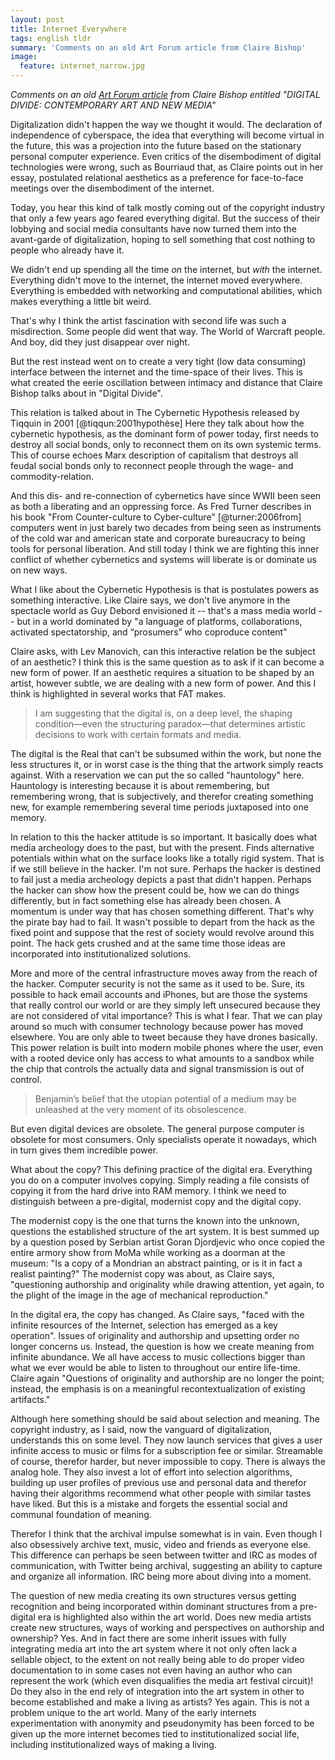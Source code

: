```yaml
---
layout: post
title: Internet Everywhere
tags: english tldr
summary: 'Comments on an old Art Forum article from Claire Bishop'
image:
  feature: internet_narrow.jpg
---
```


*Comments on an old [Art Forum article](http://artforum.com/inprint/issue=201207&id=31944&pagenum=2) from Claire Bishop entitled "DIGITAL DIVIDE: CONTEMPORARY ART AND NEW MEDIA"*

Digitalization didn't happen the way we thought it would. The declaration of independence of cyberspace, the idea that everything will become virtual in the future, this was a projection into the future based on the stationary personal computer experience. Even critics of the disembodiment of digital technologies were wrong, such as Bourriaud that, as Claire points out in her essay, postulated relational aesthetics as a preference for face-to-face meetings over the disembodiment of the internet.

Today, you hear this kind of talk mostly coming out of the copyright industry that only a few years ago feared everything digital. But the success of their lobbying and social media consultants have now turned them into the avant-garde of digitalization, hoping to sell something that cost nothing to people who already have it.

We didn't end up spending all the time *on* the internet, but *with* the internet. Everything didn't move to the internet, the internet moved everywhere. Everything is embedded with networking and computational abilities, which makes everything a little bit weird.

That's why I think the artist fascination with second life was such a misdirection. Some people did went that way. The World of Warcraft people. And boy, did they just disappear over night.

But the rest instead went on to create a very tight (low data consuming) interface between the internet and the time-space of their lives. This is what created the eerie oscillation between intimacy and distance that Claire Bishop talks about in "Digital Divide".

This relation is talked about in The Cybernetic Hypothesis released by Tiqquin in 2001 [@tiqqun:2001hypothèse] Here they talk about how the cybernetic hypothesis, as the dominant form of power today, first needs to destroy all social bonds, only to reconnect them on its own systemic terms. This of course echoes Marx description of capitalism that destroys all feudal social bonds only to reconnect people through the wage- and commodity-relation.

And this dis- and re-connection of cybernetics have since WWII been seen as both a liberating and an oppressing force. As Fred Turner describes in his book "From Counter-culture to Cyber-culture" [@turner:2006from] computers went in just barely two decades from being seen as instruments of the cold war and american state and corporate bureaucracy to being tools for personal liberation. And still today I think we are fighting this inner conflict of whether cybernetics and systems will liberate is or dominate us on new ways.

What I like about the Cybernetic Hypothesis is that is postulates powers as something interactive. Like Claire says, we don't live anymore in the spectacle world as Guy Debord envisioned it -- that's a mass media world -- but in a world dominated by "a language of platforms, collaborations, activated spectatorship, and “prosumers” who coproduce content"

Claire asks, with Lev Manovich, can this interactive relation be the subject of an aesthetic? I think this is the same question as to ask if it can become a new form of power. If an aesthetic requires a situation to be shaped by an artist, however subtle, we are dealing with a new form of power. And this I think is highlighted in several works that FAT makes.

> I am suggesting that the digital is, on a deep level, the shaping condition—even the structuring paradox—that determines artistic decisions to work with certain formats and media.

The digital is the Real that can't be subsumed within the work, but none the less structures it, or in worst case is the thing that the artwork simply reacts against. With a reservation we can put the so called "hauntology" here. Hauntology is interesting because it is about remembering, but remembering wrong, that is subjectively, and therefor creating something new, for example remembering several time periods juxtaposed into one memory.

In relation to this the hacker attitude is so important. It basically does what media archeology does to the past, but with the present. Finds alternative potentials within what on the surface looks like a totally rigid system. That is if we still believe in the hacker. I'm not sure. Perhaps the hacker is destined to fail just a media archeology depicts a past that didn't happen. Perhaps the hacker can show how the present could be, how we can do things differently, but in fact something else has already been chosen. A momentum is under way that has chosen something different. That's why the pirate bay had to fail. It wasn't possible to depart from the hack as the fixed point and suppose that the rest of society would revolve around this point. The hack gets crushed and at the same time those ideas are incorporated into institutionalized solutions.

More and more of the central infrastructure moves away from the reach of the hacker. Computer security is not the same as it used to be. Sure, its possible to hack email accounts and iPhones, but are those the systems that really control our world or are they simply left unsecured because they are not considered of vital importance? This is what I fear. That we can play around so much with consumer technology because power has moved elsewhere. You are only able to tweet because they have drones basically. This power relation is  built into modern mobile phones where the user, even with a rooted device only has access to what amounts to a sandbox while the chip that controls the actually data and signal transmission is out of control.

> Benjamin’s belief that the utopian potential of a medium may be unleashed at the very moment of its obsolescence.

But even digital devices are obsolete. The general purpose computer is obsolete for most consumers. Only specialists operate it nowadays, which in turn gives them incredible power.

What about the copy? This defining practice of the digital era. Everything you do on a computer involves copying. Simply reading a file consists of copying it from the hard drive into RAM memory. I think we need to distinguish between a pre-digital, modernist copy and the digital copy.

The modernist copy is the one that turns the known into the unknown, questions the established structure of the art system. It is best summed up by a question posed by Serbian artist Goran Djordjevic who once copied the entire armory show from MoMa while working as a doorman at the museum: "Is a copy of a Mondrian an abstract painting, or is it in fact a realist painting?" The modernist copy was about, as Claire says, "questioning authorship and originality while drawing attention, yet again, to the plight of the image in the age of mechanical reproduction."

In the digital era, the copy has changed. As Claire says, "faced with the infinite resources of the Internet, selection has emerged as a key operation". Issues of originality and authorship and upsetting order no longer concerns us. Instead, the question is how we create meaning from infinite abundance. We all have access to music collections bigger than what we ever would be able to listen to throughout our entire life-time. Claire again "Questions of originality and authorship are no longer the point; instead, the emphasis is on a meaningful recontextualization of existing artifacts."

Although here something should be said about selection and meaning. The copyright industry, as I said, now the vanguard of digitalization, understands this on some level. They now launch services that gives a user infinite access to music or films for a subscription fee or similar. Streamable of course, therefor harder, but never impossible to copy. There is always the analog hole. They also invest a lot of effort into selection algorithms, building up user profiles of previous use and personal data and therefor having their algorithms recommend what other people with similar tastes have liked. But this is a mistake and forgets the essential social and communal foundation of meaning.

Therefor I think that the archival impulse somewhat is in vain. Even though I also obsessively archive text, music, video and friends as everyone else. This difference can perhaps be seen between twitter and IRC as modes of communication, with Twitter being archival, suggesting an ability to capture and organize all information. IRC being more about diving into a moment.

The question of new media creating its own structures versus getting recognition and being incorporated within dominant structures from a pre-digital era is highlighted also within the art world. Does new media artists create new structures, ways of working and perspectives on authorship and ownership? Yes. And in fact there are some inherit issues with fully integrating media art into the art system where it not only often lack a sellable object, to the extent on not really being able to do proper video documentation to in some cases not even having an author who can represent the work (which even disqualifies the media art festival circuit)! Do they also in the end rely of integration into the art system in other to become established and make a living as artists? Yes again. This is not a problem unique to the art world. Many of the early internets experimentation with anonymity and pseudonymity has been forced to be given up the more internet becomes tied to institutionalized social life, including institutionalized ways of making a living.
